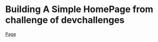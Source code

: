 <h1>Building A Simple HomePage from challenge of devchallenges</h1>

<a href="https://danieltqza.github.io/SimplePage/">Page</a>
